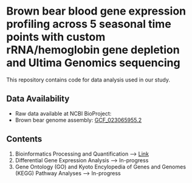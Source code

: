 # Brown bear blood gene expression profiling across 5 seasonal time points with custom rRNA/hemoglobin gene depletion and Ultima Genomics sequencing
This repository contains code for data analysis used in our study.

## Data Availability
- Raw data available at NCBI BioProject: 
- Brown bear genome assembly: [GCF_023065955.2](https://www.ncbi.nlm.nih.gov/datasets/genome/GCF_023065955.2/)

## Contents
1. Bioinformatics Processing and Quantification --> [Link](https://github.com/lexienstrom/BrownBear_Blood_RNAseq_UG/blob/main/data_processing.md)
2. Differential Gene Expression Analysis --> In-progress
3. Gene Ontology (GO) and Kyoto Encylopedia of Genes and Genomes (KEGG) Pathway Analyses --> In-progress

